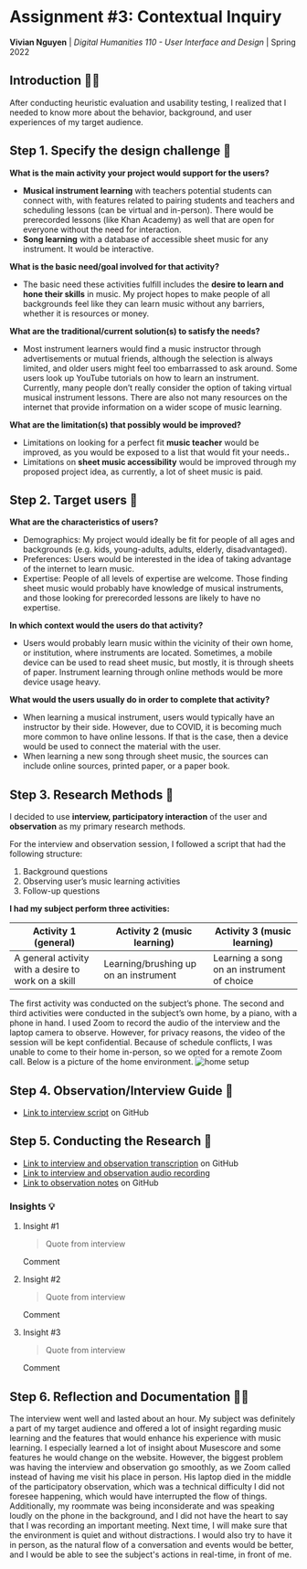 # Assignment #3: Contextual Inquiry

**Vivian Nguyen** | *Digital Humanities 110 - User Interface and Design* | Spring 2022

## Introduction 👋🏻

After conducting heuristic evaluation and usability testing, I realized that I needed to know more about the behavior, background, and user experiences of my target audience.

## Step 1. Specify the design challenge 💭

**What is the main activity your project would support for the users?**

- **Musical instrument learning** with teachers potential students can connect with, with features related to pairing students and teachers and scheduling lessons (can be virtual and in-person). There would be prerecorded lessons (like Khan Academy) as well that are open for everyone without the need for interaction.
- **Song learning** with a database of accessible sheet music for any instrument. It would be interactive.

**What is the basic need/goal involved for that activity?**

- The basic need these activities fulfill includes the **desire to learn and hone their skills** in music. My project hopes to make people of all backgrounds feel like they can learn music without any barriers, whether it is resources or money.

**What are the traditional/current solution(s) to satisfy the needs?**

- Most instrument learners would find a music instructor through advertisements or mutual friends, although the selection is always limited, and older users might feel too embarrassed to ask around. Some users look up YouTube tutorials on how to learn an instrument. Currently, many people don’t really consider the option of taking virtual musical instrument lessons. There are also not many resources on the internet that provide information on a wider scope of music learning.

**What are the limitation(s) that possibly would be improved?**

- Limitations on looking for a perfect fit **music teacher** would be improved, as you would be exposed to a list that would fit your needs.**.**
- Limitations on **sheet music accessibility** would be improved through my proposed project idea, as currently, a lot of sheet music is paid.

## Step 2. Target users 👤

**What are the characteristics of users?**

- Demographics: My project would ideally be fit for people of all ages and backgrounds (e.g. kids, young-adults, adults, elderly, disadvantaged).
- Preferences: Users would be interested in the idea of taking advantage of the internet to learn music.
- Expertise: People of all levels of expertise are welcome. Those finding sheet music would probably have knowledge of musical instruments, and those looking for prerecorded lessons are likely to have no expertise.

**In which context would the users do that activity?**

- Users would probably learn music within the vicinity of their own home, or institution, where instruments are located. Sometimes, a mobile device can be used to read sheet music, but mostly, it is through sheets of paper. Instrument learning through online methods would be more device usage heavy.

**What would the users usually do in order to complete that activity?**

- When learning a musical instrument, users would typically have an instructor by their side. However, due to COVID, it is becoming much more common to have online lessons. If that is the case, then a device would be used to connect the material with the user.
- When learning a new song through sheet music, the sources can include online sources, printed paper, or a paper book.

## Step 3. Research Methods 🧪

I decided to use **interview, participatory interaction** of the user and **observation** as my primary research methods.

For the interview and observation session, I followed a script that had the following structure:

1. Background questions
2. Observing user’s music learning activities
3. Follow-up questions

**I had my subject perform three activities:**

| Activity 1 (general) | Activity 2 (music learning) | Activity 3 (music learning) |
| --- | --- | --- |
| A general activity with a desire to work on a skill | Learning/brushing up on an instrument | Learning a song on an instrument of choice |

The first activity was conducted on the subject’s phone. The second and third activities were conducted in the subject’s own home, by a piano, with a phone in hand. I used Zoom to record the audio of the interview and the laptop camera to observe. However, for privacy reasons, the video of the session will be kept confidential. Because of schedule conflicts, I was unable to come to their home in-person, so we opted for a remote Zoom call. Below is a picture of the home environment.
![home setup](https://cdn.discordapp.com/attachments/891173875767992350/966402687526662295/IMG_6107.jpg)

## Step 4. Observation/Interview Guide 📒

- [Link to interview script](https://github.com/vivianngn/DH110-VivianNguyen/blob/main/Assignment-03/Script.md) on GitHub

## Step 5. Conducting the Research 🔬

- [Link to interview and observation transcription](https://github.com/vivianngn/DH110-VivianNguyen/blob/main/Assignment-03/Transcript.md) on GitHub
- [Link to interview and observation audio recording](https://drive.google.com/file/d/1JlFzL8zbwG-jFaM5TyPm27GvRfezC7zo/view?usp=sharing)
- [Link to observation notes](https://github.com/vivianngn/DH110-VivianNguyen/blob/main/Assignment-03/Notes.md) on GitHub

### Insights 💡

1. Insight #1
    
    > Quote from interview
    > 
    
    Comment
    
2. Insight #2
    
    > Quote from interview
    > 
    
    Comment
    
3. Insight #3
    
    > Quote from interview
    > 
    
    Comment
    

## Step 6. Reflection and Documentation ✍🏻

The interview went well and lasted about an hour. My subject was definitely a part of my target audience and offered a lot of insight regarding music learning and the features that would enhance his experience with music learning. I especially learned a lot of insight about Musescore and some features he would change on the website. However, the biggest problem was having the interview and observation go smoothly, as we Zoom called instead of having me visit his place in person. His laptop died in the middle of the participatory observation, which was a technical difficulty I did not foresee happening, which would have interrupted the flow of things. Additionally, my roommate was being inconsiderate and was speaking loudly on the phone in the background, and I did not have the heart to say that I was recording an important meeting. Next time, I will make sure that the environment is quiet and without distractions. I would also try to have it in person, as the natural flow of a conversation and events would be better, and I would be able to see the subject's actions in real-time, in front of me.
